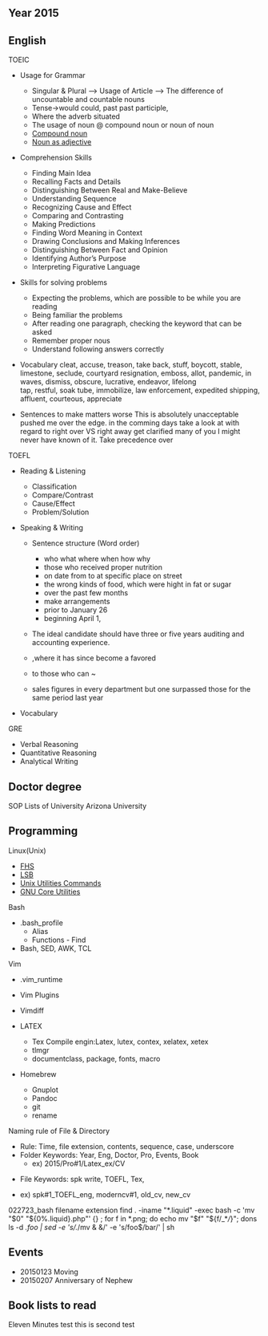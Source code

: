 ## Year 2015

## English
TOEIC  
* Usage for Grammar 
    - Singular & Plural --> Usage of Article --> The difference of uncountable and countable nouns
    - Tense->would could, past past participle,  
    - Where the adverb situated 
    - The usage of noun @ compound  noun or noun of noun
    - [ Compound noun ](https://www.englishclub.com/grammar/nouns-compound.htm)
    - [ Noun as adjective ](https://guinlist.wordpress.com/2012/10/29/38-nouns-used-like-adjectives/)

* Comprehension Skills
    - Finding Main Idea
    - Recalling Facts and Details
    - Distinguishing Between Real and Make-Believe
    - Understanding Sequence
    - Recognizing Cause and Effect
    - Comparing and Contrasting
    - Making Predictions
    - Finding Word Meaning in Context
    - Drawing Conclusions and Making Inferences
    - Distinguishing Between Fact and Opinion
    - Identifying Author’s Purpose
    - Interpreting Figurative Language

* Skills for solving problems 
    - Expecting the problems, which are possible to be while you are reading 
    - Being familiar the problems 
    - After reading one paragraph, checking the keyword that can be asked
    - Remember proper nous
    - Understand following answers correctly 

* Vocabulary
    cleat, accuse, treason, take back, stuff, boycott, stable, limestone, seclude, courtyard 
    resignation, emboss, allot, pandemic, in waves, dismiss, obscure, lucrative, endeavor, lifelong     
    tap, restful, soak tube, immobilize, law enforcement, expedited shipping, affluent, courteous, appreciate  
    
* Sentences
    to make matters worse
    This is absolutely unacceptable
    pushed me over the edge. 
    in the comming days 
    take a look at 
    with regard to 
    right over VS right away 
    get clarified
    many of you 
    I might never have known of it.
    Take precedence over 

TOEFL 
    
* Reading  & Listening 
    
    - Classification 
    - Compare/Contrast 
    - Cause/Effect
    - Problem/Solution

* Speaking & Writing 

    - Sentence structure (Word order)
        - who what where when how why 
        - those who received proper nutrition
        - on date from to at specific place on street 
        - the wrong kinds of food, which were hight in fat or sugar
        - over the past few months 
        - make arrangements 
        - prior to January 26
        - beginning April 1, 

    - The ideal candidate should have three or five years auditing and accounting experience.
    - ,where it has since become a favored 
    - to those who can ~
    - sales figures in every department but one surpassed those for the same period last year

* Vocabulary
  
GRE 
* Verbal Reasoning 
* Quantitative Reasoning
* Analytical Writing


## Doctor degree
SOP
Lists of University
Arizona University 

## Programming
Linux(Unix)   
* [FHS](http://refspecs.linuxfoundation.org/FHS_2.3/fhs-2.3.pdf)
* [LSB](http://refspecs.linuxfoundation.org/lsb.shtml)
* [Unix Utilities Commands](http://en.wikipedia.org/wiki/List_of_Unix_commands)
* [GNU Core Utilities](http://en.wikipedia.org/wiki/GNU_Core_Utilities)

Bash
* .bash_profile
  * Alias
  * Functions - Find 
* Bash, SED, AWK, TCL  

Vim
* .vim_runtime
* Vim Plugins
* Vimdiff
                 
* LATEX
  * Tex Compile engin:Latex, lutex, contex, xelatex, xetex
  * tlmgr
  * documentclass, package, fonts, macro

* Homebrew
  * Gnuplot
  * Pandoc
  * git
  * rename

Naming rule of File & Directory
* Rule: Time, file extension, contents, sequence, case, underscore
* Folder Keywords: Year, Eng, Doctor, Pro, Events, Book
  * ex) 2015/Pro\#1/Latex\_ex/CV
-   File Keywords: spk write, TOEFL, Tex, 
  * ex) spk#1_TOEFL_eng, moderncv#1, old_cv, new_cv 

022723_bash filename extension
find . -iname "\*.liquid" -exec bash -c 'mv "$0" "${0%.liquid}.php"' {} ;
for f in \*.png; do echo mv "$f" "${f/\_\**/*}"; dons
ls -d *.foo | sed -e 's/.*/mv & &/' -e 's/foo$/bar/' | sh


## Events

* 20150123 Moving  
* 20150207 Anniversary of Nephew      

## Book lists to read
 Eleven Minutes
 test
 this is second test
